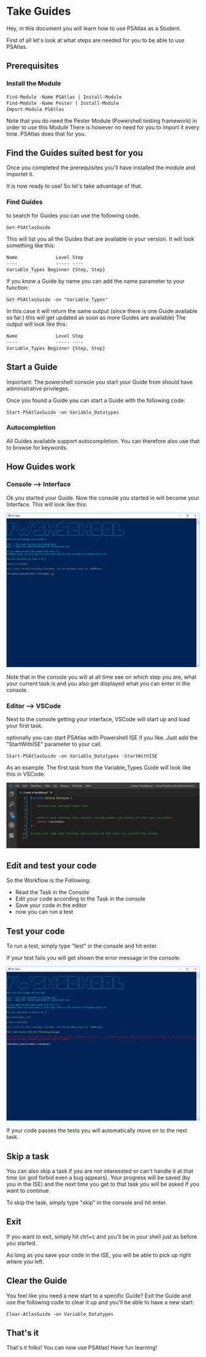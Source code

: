 # Take Guides

Hey, in this document you will learn how to use PSAtlas as a Student. 

First of all let's look at what steps are needed for you to be able to use PSAtlas.

## Prerequisites

### Install the Module

```
Find-Module -Name PSAtlas | Install-Module
Find-Module -Name Pester | Install-Module
Import-Module PSAtlas
```

Note that you do need the Pester Module (Powershell testing framework) in order to use this Module
There is however no need for you to import it every time. PSAtlas does that for you.

## Find the Guides suited best for you

Once you completed the prerequisites you'll have installed the module and importet it.

It is now ready to use! So let's take advantage of that.

### Find Guides

to search for Guides you can use the following code.

```
Get-PSAtlasGuide
```

This will list you all the Guides that are available in your version. It will look something like this:
```
Name              Level Step
----              ----- ----
Variable_Types Beginner {Step, Step}
```

If you know a Guide by name you can add the name parameter to your function:

```
Get-PSAtlasGuide -on "Variable_Types"
```

In this case it will return the same output (since there is one Guide available so far:) this will get updated as soon as more Guides are available) The output will look like this:
```
Name              Level Step
----              ----- ----
Variable_Types Beginner {Step, Step}
```

## Start a Guide

Important: The powershell console you start your Guide from should have administrative privileges.

Once you found a Guide you can start a Guide with the following code:
```
Start-PSAtlasGuide -on Variable_Datatypes
```
### Autocompletion
All Guides available support autocompletion. You can therefore also use that to browse for keywords.

## How Guides work

### Console --> Interface
Ok you started your Guide. Now the console you started in will become your Interface. This will look like this:

![Console](../Img/Console.PNG)

Note that in the console you will at all time see on which step you are, what your current task is and you also
get displayed what you can enter in the console. 

### Editor --> VSCode
Next to the console getting your interface, VSCode will start up and load your first task.

optionally you can start PSAtlas with Powershell ISE if you like. Just add the "StartWithISE" parameter to your call.

```
Start-PSAtlasGuide -on Variable_Datatypes -StartWithISE
```

As an example. The first task from the Variable_Types Guide will look like this in VSCode:

![ISETask](../Img/CodeTask.PNG)

## Edit and test your code

So the Workflow is the Following:

* Read the Task in the Console
* Edit your code according to the Task in the console
* Save your code in the editor 
* now you can run a test

## Test your code

To run a test, simply type "test" in the console and hit enter.

If your test fails you will get shown the error message in the console:

![ConsoleError](../Img/ConsoleError.PNG)

If your code passes the tests you will automatically move on to the next task.

## Skip a task

You can also skip a task if you are not interessted or can't handle it at that time (or god forbid even a bug appears).
Your progress will be saved (by you in the ISE) and the next time you get to that task you will be asked if you want to continue.

To skip the task, simply type "skip" in the console and hit enter.

## Exit 

If you want to exit, simply hit ctrl+c and you'll be in your shell just as before you started.

As long as you save your code in the ISE, you will be able to pick up right where you left.

## Clear the Guide

You feel like you need a new start to a specific Guide? Exit the Guide and use the following 
code to clear it up and you'll be able to have a new start:

```
Clear-AtlasGuide -on Variable_Datatypes
```

## That's it

That's it folks! You can now use PSAtlas! Have fun learning!
